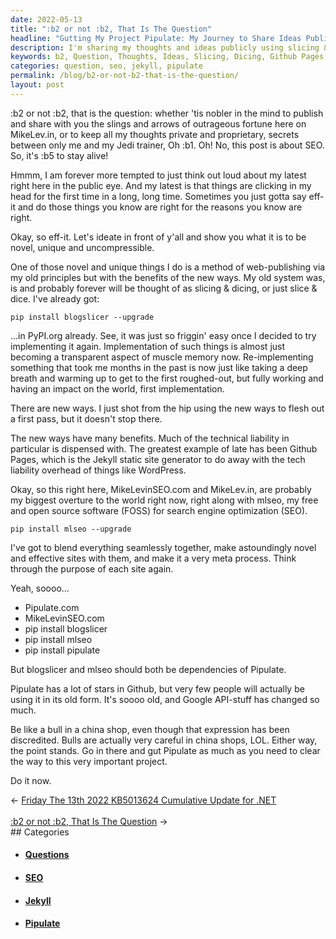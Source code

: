 ```yaml
---
date: 2022-05-13
title: ":b2 or not :b2, That Is The Question"
headline: "Gutting My Project Pipulate: My Journey to Share Ideas Publicly"
description: I'm sharing my thoughts and ideas publicly using slicing & dicing, Github Pages, mlseo, and blogslicer for search engine optimization. I'm determined to gut my project Pipulate and make way for it now. Join me on this journey and read my blog post to learn more.
keywords: b2, Question, Thoughts, Ideas, Slicing, Dicing, Github Pages, mlseo, blogslicer, Search Engine Optimization, Project Pipulate, Web-Publishing, Software
categories: question, seo, jekyll, pipulate
permalink: /blog/b2-or-not-b2-that-is-the-question/
layout: post
---
```



:b2 or not :b2, that is the question: whether 'tis nobler in the mind to
publish and share with you the slings and arrows of outrageous fortune here on
MikeLev.in, or to keep all my thoughts private and proprietary, secrets between
only me and my Jedi trainer, Oh :b1. Oh! No, this post is about SEO. So, it's
:b5 to stay alive!

Hmmm, I am forever more tempted to just think out loud about my latest right
here in the public eye. And my latest is that things are clicking in my head
for the first time in a long, long time. Sometimes you just gotta say eff-it
and do those things you know are right for the reasons you know are right.

Okay, so eff-it. Let's ideate in front of y'all and show you what it is to be
novel, unique and uncompressible.

One of those novel and unique things I do is a method of web-publishing via my
old principles but with the benefits of the new ways. My old system was, is and
probably forever will be thought of as slicing & dicing, or just slice & dice.
I've already got:

    pip install blogslicer --upgrade

...in PyPI.org already. See, it was just so friggin' easy once I decided to try
implementing it again. Implementation of such things is almost just becoming a
transparent aspect of muscle memory now. Re-implementing something that took me
months in the past is now just like taking a deep breath and warming up to get
to the first roughed-out, but fully working and having an impact on the world,
first implementation.

There are new ways. I just shot from the hip using the new ways to flesh out a
first pass, but it doesn't stop there.

The new ways have many benefits. Much of the technical liability in particular
is dispensed with. The greatest example of late has been Github Pages, which is
the Jekyll static site generator to do away with the tech liability overhead of
things like WordPress.

Okay, so this right here, MikeLevinSEO.com and MikeLev.in, are probably my
biggest overture to the world right now, right along with mlseo, my free and
open source software (FOSS) for search engine optimization (SEO).

    pip install mlseo --upgrade

I've got to blend everything seamlessly together, make astoundingly novel and
effective sites with them, and make it a very meta process. Think through the
purpose of each site again.

Yeah, soooo...

- Pipulate.com
- MikeLevinSEO.com
- pip install blogslicer
- pip install mlseo
- pip install pipulate

But blogslicer and mlseo should both be dependencies of Pipulate.

Pipulate has a lot of stars in Github, but very few people will actually be
using it in its old form. It's soooo old, and Google API-stuff has changed so
much.

Be like a bull in a china shop, even though that expression has been
discredited. Bulls are actually very careful in china shops, LOL. Either way,
the point stands. Go in there and gut Pipulate as much as you need to clear the
way to this very important project.

Do it now.

<div class="arrow-links"><div class="post-nav-prev"><span class="arrow">&larr;&nbsp;</span><a href="/blog/friday-the-13th-2022-kb5013624-cumulative-update-for-net/">Friday The 13th 2022 KB5013624 Cumulative Update for .NET</a></div> &nbsp; <div class="post-nav-next"><a href="/blog/b2-or-not-b2-that-is-the-question/">:b2 or not :b2, That Is The Question</a><span class="arrow">&nbsp;&rarr;</span></div></div>
## Categories

<ul>
<li><h4><a href='/question/'>Questions</a></h4></li>
<li><h4><a href='/seo/'>SEO</a></h4></li>
<li><h4><a href='/jekyll/'>Jekyll</a></h4></li>
<li><h4><a href='/pipulate/'>Pipulate</a></h4></li></ul>